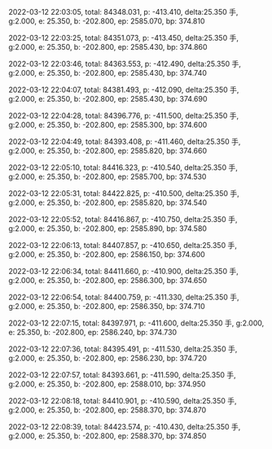 2022-03-12 22:03:05, total: 84348.031, p: -413.410, delta:25.350 手, g:2.000, e: 25.350, b: -202.800, ep: 2585.070, bp: 374.810

2022-03-12 22:03:25, total: 84351.073, p: -413.450, delta:25.350 手, g:2.000, e: 25.350, b: -202.800, ep: 2585.430, bp: 374.860

2022-03-12 22:03:46, total: 84363.553, p: -412.490, delta:25.350 手, g:2.000, e: 25.350, b: -202.800, ep: 2585.430, bp: 374.740

2022-03-12 22:04:07, total: 84381.493, p: -412.090, delta:25.350 手, g:2.000, e: 25.350, b: -202.800, ep: 2585.430, bp: 374.690

2022-03-12 22:04:28, total: 84396.776, p: -411.500, delta:25.350 手, g:2.000, e: 25.350, b: -202.800, ep: 2585.300, bp: 374.600

2022-03-12 22:04:49, total: 84393.408, p: -411.460, delta:25.350 手, g:2.000, e: 25.350, b: -202.800, ep: 2585.820, bp: 374.660

2022-03-12 22:05:10, total: 84416.323, p: -410.540, delta:25.350 手, g:2.000, e: 25.350, b: -202.800, ep: 2585.700, bp: 374.530

2022-03-12 22:05:31, total: 84422.825, p: -410.500, delta:25.350 手, g:2.000, e: 25.350, b: -202.800, ep: 2585.820, bp: 374.540

2022-03-12 22:05:52, total: 84416.867, p: -410.750, delta:25.350 手, g:2.000, e: 25.350, b: -202.800, ep: 2585.890, bp: 374.580

2022-03-12 22:06:13, total: 84407.857, p: -410.650, delta:25.350 手, g:2.000, e: 25.350, b: -202.800, ep: 2586.150, bp: 374.600

2022-03-12 22:06:34, total: 84411.660, p: -410.900, delta:25.350 手, g:2.000, e: 25.350, b: -202.800, ep: 2586.300, bp: 374.650

2022-03-12 22:06:54, total: 84400.759, p: -411.330, delta:25.350 手, g:2.000, e: 25.350, b: -202.800, ep: 2586.350, bp: 374.710

2022-03-12 22:07:15, total: 84397.971, p: -411.600, delta:25.350 手, g:2.000, e: 25.350, b: -202.800, ep: 2586.240, bp: 374.730

2022-03-12 22:07:36, total: 84395.491, p: -411.530, delta:25.350 手, g:2.000, e: 25.350, b: -202.800, ep: 2586.230, bp: 374.720

2022-03-12 22:07:57, total: 84393.661, p: -411.590, delta:25.350 手, g:2.000, e: 25.350, b: -202.800, ep: 2588.010, bp: 374.950

2022-03-12 22:08:18, total: 84410.901, p: -410.590, delta:25.350 手, g:2.000, e: 25.350, b: -202.800, ep: 2588.370, bp: 374.870

2022-03-12 22:08:39, total: 84423.574, p: -410.430, delta:25.350 手, g:2.000, e: 25.350, b: -202.800, ep: 2588.370, bp: 374.850